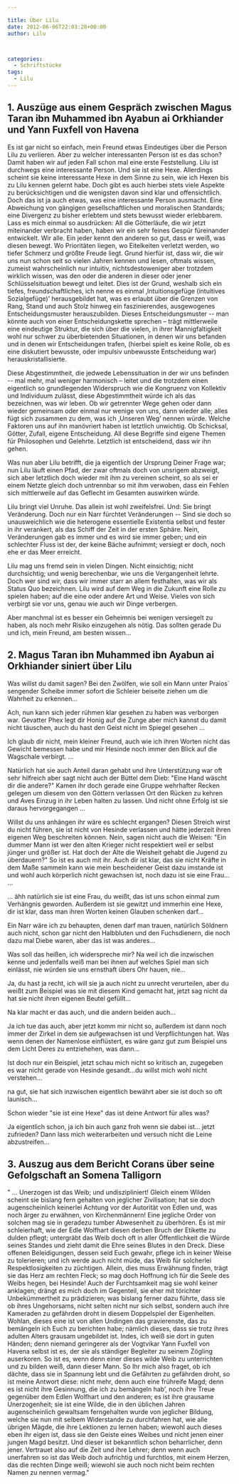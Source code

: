 ```yaml
---

title: Über Lilu
date: 2012-06-06T22:03:28+00:00
author: Lilu



categories:
  - Schriftstücke
tags:
  - Lilu
---
```

## 1. Auszüge aus einem Gespräch zwischen Magus Taran ibn Muhammed ibn Ayabun ai Orkhiander und Yann Fuxfell von Havena

Es ist gar nicht so einfach, mein Freund etwas Eindeutiges über die Person Lilu zu verlieren. Aber zu welcher interessanten Person ist es das schon? <!--more-->Damit haben wir auf jeden Fall schon mal eine erste Feststellung. Lilu ist durchwegs eine interessante Person. Und sie ist eine Hexe. Allerdings scheint sie keine interessante Hexe in dem Sinne zu sein, wie ich Hexen bis zu Lilu kennen gelernt habe. Doch gibt es auch hierbei stets viele Aspekte zu berücksichtigen und die wenigsten davon sind klar und offensichtlich. Doch das ist ja auch etwas, was eine interessante Person ausmacht. Eine Abweichung von gängigen gesellschaftlichen und moralischen Standards; eine Divergenz zu bisher erlebtem und stets bewusst wieder erlebbarem. Lass es mich einmal so ausdrücken: All die Götterläufe, die wir jetzt miteinander verbracht haben, haben wir ein sehr feines Gespür füreinander entwickelt. Wir alle. Ein jeder kennt den anderen so gut, dass er weiß, was diesen bewegt. Wo Prioritäten liegen, wo Eitelkeiten verletzt werden, wo tiefer Schmerz und größte Freude liegt. Grund hierfür ist, dass wir, die wir uns nun schon seit so vielen Jahren kennen und lesen, oftmals wissen, zumeist wahrscheinlich nur intuitiv, nichtsdestoweniger aber trotzdem wirklich wissen, was den oder die anderen in dieser oder jener Schlüsselsituation bewegt und leitet. Dies ist der Grund, weshalb sich ein tiefes, freundschaftliches, ich nenne es einmal ‚Intuitionsgefüge (intuitives Sozialgefüge)’ herausgebildet hat, was es erlaubt über die Grenzen von Rang, Stand und auch Stolz hinweg ein faszinierendes, ausgewogenes Entscheidungsmuster herauszubilden. Dieses Entscheidungsmuster -- man könnte auch von einer Entscheidungskette sprechen – trägt mittlerweile eine eindeutige Struktur, die sich über die vielen, in ihrer Mannigfaltigkeit wohl nur schwer zu überbietenden Situationen, in denen wir uns befanden und in denen wir Entscheidungen trafen, (hierbei spielt es keine Rolle, ob es eine diskutiert bewusste, oder impulsiv unbewusste Entscheidung war) herauskristallisierte.

Diese Abgestimmtheit, die jedwede Lebenssituation in der wir uns befinden -- mal mehr, mal weniger harmonisch – leitet und die trotzdem einen eigentlich so grundlegenden Widerspruch wie die Kongruenz von Kollektiv und Individuum zulässt, diese Abgestimmtheit würde ich als das bezeichnen, was wir leben. Ob wir getrennter Wege gehen oder dann wieder gemeinsam oder einmal nur wenige von uns, dann wieder alle; alles fügt sich zusammen zu dem, was ich ‚Unseren Weg’ nennen würde. Welche Faktoren uns auf ihn manövriert haben ist letztlich unwichtig. Ob Schicksal, Götter, Zufall, eigene Entscheidung. All diese Begriffe sind eigene Themen für Philosophen und Gelehrte. Letztlich ist entscheidend, dass wir ihn gehen.

Was nun aber Lilu betrifft, die ja eigentlich der Ursprung Deiner Frage war; nun Lilu läuft einen Pfad, der zwar oftmals doch von unsrigem abzweigt, sich aber letztlich doch wieder mit ihm zu vereinen scheint, so als sei er einem Netzte gleich doch untrennbar so mit ihm verwoben, dass ein Fehlen sich mittlerweile auf das Geflecht im Gesamten auswirken würde.

Lilu bringt viel Unruhe. Das allein ist wohl zweifelsfrei. Und: Sie bringt Veränderung. Doch nur ein Narr fürchtet Veränderungen -- Sind sie doch so unausweichlich wie die heterogene essentielle Existentia selbst und fester in ihr verankert, als das Schiff der Zeit in der ersten Sphäre. Nein, Veränderungen gab es immer und es wird sie immer geben; und ein schlechter Fluss ist der, der keine Bäche aufnimmt; versiegt er doch, noch ehe er das Meer erreicht.

Lilu mag uns fremd sein in vielen Dingen. Nicht einsichtig; nicht durchsichtig; und wenig berechenbar, wie uns die Vergangenheit lehrte. Doch wer sind wir, dass wir immer starr an allem festhalten, was wir als Status Quo bezeichnen. Lilu wird auf dem Weg in die Zukunft eine Rolle zu spielen haben; auf die eine oder andere Art und Weise. Vieles von sich verbirgt sie vor uns, genau wie auch wir Dinge verbergen.

Aber manchmal ist es besser ein Geheimnis bei wenigen versiegelt zu haben, als noch mehr Risiko einzugehen als nötig. Das sollten gerade Du und ich, mein Freund, am besten wissen…

## 2. Magus Taran ibn Muhammed ibn Ayabun ai Orkhiander siniert über Lilu

Was willst du damit sagen? Bei den Zwölfen, wie soll ein Mann unter Praios´ sengender Scheibe immer sofort die Schleier beiseite ziehen um die Wahrheit zu erkennen…

Ach, nun kann sich jeder rühmen klar gesehen zu haben was verborgen war. Gevatter Phex legt dir Honig auf die Zunge aber mich kannst du damit nicht täuschen, auch du hast den Geist nicht im Spiegel gesehen …

Ich glaub dir nicht, mein kleiner Freund, auch wie ich ihren Worten nicht das Gewicht bemessen habe und mir Hesinde noch immer den Blick auf die Wagschale verbirgt. …

Natürlich hat sie auch Anteil daran gehabt und ihre Unterstützung war oft sehr hilfreich aber sagt nicht auch der Büttel dem Dieb: "Eine Hand wäscht dir die andere?" Kamen ihr doch gerade eine Gruppe wehrhafter Recken gelegen um diesem von den Göttern verlassen Ort den Rücken zu kehren und Aves Einzug in ihr Leben halten zu lassen. Und nicht ohne Erfolg ist sie daraus hervorgegangen …

Willst du uns anhängen ihr wäre es schlecht ergangen? Diesen Streich wirst du nicht führen, sie ist nicht von Hesinde verlassen und hätte jederzeit ihren eigenen Weg beschreiten können. Nein, sagen nicht auch die Weisen: "Ein dummer Mann ist wer den alten Krieger nicht respektiert weil er selbst jünger und größer ist. Hat doch der Alte die Weisheit gehabt die Jugend zu überdauern?" So ist es auch mit ihr. Auch dir ist klar, das sie nicht Kräfte in dem Maße sammeln kann wie mein bescheidener Geist dazu imstande ist und wohl auch körperlich nicht gewachsen ist, noch dazu ist sie eine Frau… …

… ähh natürlich sie ist eine Frau, du weißt, das ist uns schon einmal zum Verhängnis geworden. Außerdem ist sie gewitzt und immerhin eine Hexe, dir ist klar, dass man ihren Worten keinen Glauben schenken darf…

Ein Narr wäre ich zu behaupten, denen darf man trauen, natürlich Söldnern auch nicht, schon gar nicht den Halbbluten und den Fuchsdienern, die noch dazu mal Diebe waren, aber das ist was anderes…

Was soll das heißen, ich widerspreche mir? Na weil ich die inzwischen kenne und jedenfalls weiß man bei ihnen auf welches Spiel man sich einlässt, nie würden sie uns ernsthaft übers Ohr hauen, nie…

Ja, du hast ja recht, ich will sie ja auch nicht zu unrecht verurteilen, aber du weißt zum Beispiel was sie mit diesem Kind gemacht hat, jetzt sag nicht da hat sie nicht ihren eigenen Beutel gefüllt…

Na klar macht er das auch, und die andern beiden auch…

Ja ich tue das auch, aber jetzt komm mir nicht so, außerdem ist dann noch immer der Zirkel in dem sie aufgewachsen ist und Verpflichtungen hat. Was wenn denen der Namenlose einflüstert, es wäre ganz gut zum Beispiel uns dem Licht Deres zu entziehehen, was dann…

Ist doch nur ein Beispiel, jetzt schau mich nicht so kritisch an, zugegeben es war nicht gerade von Hesinde gesandt…du willst mich wohl nicht verstehen…

na gut, sie hat sich inzwischen eigentlich bewährt aber sie ist doch so oft launisch…

Schon wieder "sie ist eine Hexe" das ist deine Antwort für alles was?

Ja eigentlich schon, ja ich bin auch ganz froh wenn sie dabei ist… jetzt zufrieden? Dann lass mich weiterarbeiten und versuch nicht die Leine abzustreifen…

## 3. Auszug aus dem Bericht Corans über seine Gefolgschaft an Somena Talligorn

" … Unerzogen ist das Weib; und undiszipliniert! Gleich einem Wilden scheint sie bislang fern gehalten von jeglicher Zivilisation; hat sie doch augenscheinlich keinerlei Achtung vor der Autorität von Edlen und, was noch ärger zu erwähnen, von Kirchenmännern! Eine jegliche Order von solchen mag sie in geradezu tumber Abwesenheit zu überhören. Es ist mir schleierhaft, wie der Edle Wolfhart diesen derben Bruch der Etikette zu dulden pflegt; untergräbt das Weib doch oft in aller Öffentlichkeit die Würde seines Standes und zieht damit die Ehre seines Blutes in den Dreck. Diese offenen Beleidigungen, dessen seid Euch gewahr, pflege ich in keiner Weise zu tolerieren; und ich werde auch nicht müde, das Weib für solcherlei Respektlosigkeiten zu züchtigen. Allein, dies muss Erwähnung finden, trägt sie das Herz am rechten Fleck; so mag doch Hoffnung ich für die Seele des Weibs hegen, bei Hesinde! Auch der Furchtsamkeit mag sie wohl keiner anklagen; drängt es mich doch im Gegenteil, sie eher mit törichter Unbekümmertheit zu prädizieren; was bislang ferner dazu führte, dass sie ob ihres Ungehorsams, nicht selten nicht nur sich selbst, sondern auch ihre Kameraden zu gefährden droht in diesem Doppelspiel der Eigenheiten. Wohlan, dieses eine ist von allen Undingen das gravierenste, das zu bemängeln ich Euch zu berichten habe; nämlich dieses, dass sie trotz ihres adulten Alters grausam ungebildet ist. Indes, ich weiß sie dort in guten Händen; denn niemand geringerer als der Vogtvikar Yann Fuxfell von Havena selbst ist es, der sie als ständiger Begleiter zu seinem Zögling auserkoren. So ist es, wenn denn einer dieses wilde Weib zu unterrichten und zu bilden weiß, dann dieser Mann. So Ihr mich also fraget, ob ich dächte, dass sie in Spannung lebt und die Gefährten zu gefährden droht, so ist meine Antwort diese: nicht mehr, denn auch eine frühreife Magd; denn es ist nicht ihre Gesinnung, die ich zu bemängeln hab’, noch ihre Treue gegenüber dem Edlen Wolfhart und den anderen; es ist ihre grausame Unerzogenheit; sie ist eine Wilde, die in den üblichen Jahren augenscheinlich gewaltsam ferngehalten wurde von jeglicher Bildung, welche sie nun mit selbem Widerstande zu durchfahren hat, wie alle übrigen Mägde, die ihre Lektionen zu lernen haben; wiewohl auch dieses eben ihr eigen ist, dass sie den Geiste eines Weibes und nicht jenen einer jungen Magd besitzt. Und dieser ist bekanntlich schon beharrlicher, denn jener. Vertrauet also auf die Zeit und ihre Lehrer; denn wenn auch unerfahren so ist das Weib doch aufrichtig und furchtlos, mit einem Herzen, das die rechten Dinge weiß; wiewohl sie auch noch nicht beim rechten Namen zu nennen vermag."
